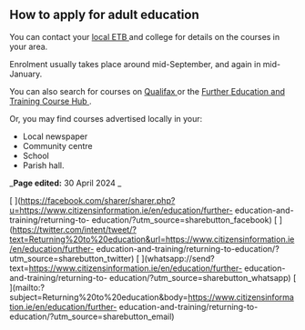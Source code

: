 ##  How to apply for adult education

You can contact your [ local ETB ](http://www.etbi.ie/etbs/directory-of-etbs/)
and college for details on the courses in your area.

Enrolment usually takes place around mid-September, and again in mid-January.

You can also search for courses on [ Qualifax
](https://www.qualifax.ie/resources/adult-learners) or the [ Further Education
and Training Course Hub ](https://www.fetchcourses.ie/) .

Or, you may find courses advertised locally in your:

  * Local newspaper 
  * Community centre 
  * School 
  * Parish hall. 

_**Page edited:** 30 April 2024 _

[
](https://facebook.com/sharer/sharer.php?u=https://www.citizensinformation.ie/en/education/further-
education-and-training/returning-to-
education/?utm_source=sharebutton_facebook) [
](https://twitter.com/intent/tweet/?text=Returning%20to%20education&url=https://www.citizensinformation.ie/en/education/further-
education-and-training/returning-to-education/?utm_source=sharebutton_twitter)
[
](whatsapp://send?text=https://www.citizensinformation.ie/en/education/further-
education-and-training/returning-to-
education/?utm_source=sharebutton_whatsapp) [
](mailto:?subject=Returning%20to%20education&body=https://www.citizensinformation.ie/en/education/further-
education-and-training/returning-to-education/?utm_source=sharebutton_email) [
](javascript:void\(0\))
